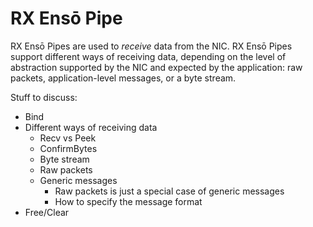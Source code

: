 # RX Ensō Pipe

RX Ensō Pipes are used to *receive* data from the NIC. RX Ensō Pipes support different ways of receiving data, depending on the level of abstraction supported by the NIC and expected by the application: raw packets, application-level messages, or a byte stream.

Stuff to discuss:

- Bind
- Different ways of receiving data
    - Recv vs Peek
    - ConfirmBytes
    - Byte stream
    - Raw packets
    - Generic messages
        - Raw packets is just a special case of generic messages
        - How to specify the message format
- Free/Clear
